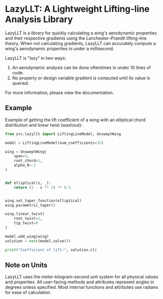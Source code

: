 # LazyLLT: A Lightweight  Lifting-line Analysis Library

LazyLLT is a library for quickly calculating a wing's aerodynamic properties and their respective
gradients using the Lanchester–Prandtl lifting-line theory. When not calculating gradients, LazyLLT can
accurately compute a wing's aerodynamic properties in under a millisecond.

LazyLLT is "lazy" in two ways:
1. An aerodynamic analysis can be done oftentimes in under 10 lines of code.
2. No property or design variable gradient is computed until its value is queried.

For more information, please view the documentation.

## Example
Example of getting the lift coefficient of a wing with an elliptical chord distribution and linear twist (washout):

```python
from src.lazyllt import LiftingLineModel, UnsweptWing

model = LiftingLineModel(num_coefficients=35)

wing = UnsweptWing(
    span=5,
    root_chord=1,
    alpha_0=-1
)


def elliptical(z, _):
    return (1 - z ** 2) ** 0.5


wing.set_taper_function(elliptical)
wing.parametric_taper()

wing.linear_twist(
    root_twist=1,
    tip_twist=0
)

model.add_wing(wing)
solution = next(model.solve())

print("Coefficient of lift:", solution.cl)
```

## Note on Units
LazyLLT uses the meter-kilogram-second unit system for all physical values and properties.
All user-facing methods and attributes represent angles in degrees unless specified.
Most internal functions and attributes use radians for ease of calculation.